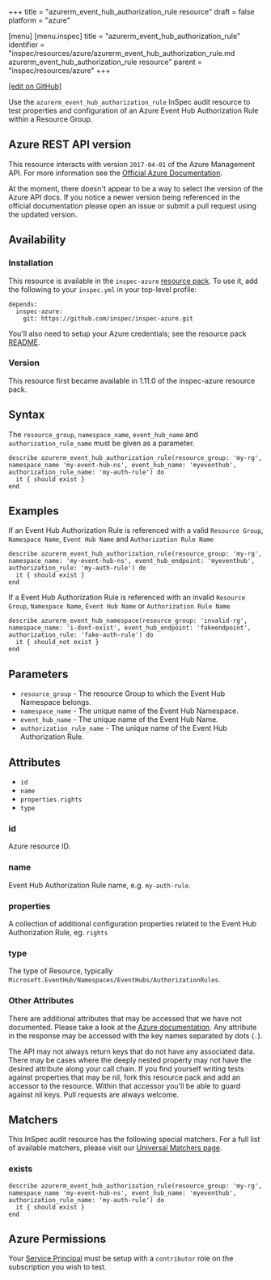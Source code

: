 +++
title = "azurerm_event_hub_authorization_rule resource"
draft = false
platform = "azure"

[menu]
  [menu.inspec]
    title = "azurerm_event_hub_authorization_rule"
    identifier = "inspec/resources/azure/azurerm_event_hub_authorization_rule.md azurerm_event_hub_authorization_rule resource"
    parent = "inspec/resources/azure"
+++

[\[edit on GitHub\]](https://github.com/inspec/inspec-azure/blob/master/docs/resources/azurerm_event_hub_authorization_rule.md)

Use the `azurerm_event_hub_authorization_rule` InSpec audit resource to test properties and configuration of
an Azure Event Hub Authorization Rule within a Resource Group.

## Azure REST API version

This resource interacts with version `2017-04-01` of the Azure Management API. For more
information see the [Official Azure Documentation](https://docs.microsoft.com/en-us/rest/api/eventhub/namespaces/getauthorizationrule).

At the moment, there doesn't appear to be a way to select the version of the
Azure API docs. If you notice a newer version being referenced in the official
documentation please open an issue or submit a pull request using the updated
version.

## Availability

### Installation

This resource is available in the `inspec-azure` [resource
pack](/inspec/glossary/#resource-pack). To use it, add the
following to your `inspec.yml` in your top-level profile:

    depends:
      inspec-azure:
        git: https://github.com/inspec/inspec-azure.git

You'll also need to setup your Azure credentials; see the resource pack
[README](https://github.com/inspec/inspec-azure#inspec-for-azure).

### Version

This resource first became available in 1.11.0 of the inspec-azure resource pack.

## Syntax

The `resource_group`, `namespace_name`, `event_hub_name` and `authorization_rule_name` must be given as a parameter.

    describe azurerm_event_hub_authorization_rule(resource_group: 'my-rg', namespace_name 'my-event-hub-ns', event_hub_name: 'myeventhub', authorization_rule_name: 'my-auth-rule') do
      it { should exist }
    end

## Examples

If an Event Hub Authorization Rule is referenced with a valid `Resource Group`, `Namespace Name`, `Event Hub Name` and `Authorization Rule Name`

    describe azurerm_event_hub_authorization_rule(resource_group: 'my-rg', namespace_name: 'my-event-hub-ns', event_hub_endpoint: 'myeventhub', authorization_rule: 'my-auth-rule') do
      it { should exist }
    end

If a Event Hub Authorization Rule is referenced with an invalid `Resource Group`, `Namespace Name`, `Event Hub Name` or `Authorization Rule Name`

    describe azurerm_event_hub_namespace(resource_group: 'invalid-rg', namespace_name: 'i-dont-exist', event_hub_endpoint: 'fakeendpoint', authorization_rule: 'fake-auth-rule') do
      it { should_not exist }
    end

## Parameters

- `resource_group` - The resource Group to which the Event Hub Namespace belongs.
- `namespace_name` - The unique name of the Event Hub Namespace.
- `event_hub_name` - The unique name of the Event Hub Name.
- `authorization_rule_name` - The unique name of the Event Hub Authorization Rule.

## Attributes

- `id`
- `name`
- `properties.rights`
- `type`

### id

Azure resource ID.

### name

Event Hub Authorization Rule name, e.g. `my-auth-rule`.

### properties

A collection of additional configuration properties related to the Event Hub Authorization Rule, eg. `rights`

### type

The type of Resource, typically `Microsoft.EventHub/Namespaces/EventHubs/AuthorizationRules`.

### Other Attributes

There are additional attributes that may be accessed that we have not
documented. Please take a look at the [Azure documentation](#azure-rest-api-version).
Any attribute in the response may be accessed with the key names separated by
dots (`.`).

The API may not always return keys that do not have any associated data. There
may be cases where the deeply nested property may not have the desired
attribute along your call chain. If you find yourself writing tests against
properties that may be nil, fork this resource pack and add an accessor to the
resource. Within that accessor you'll be able to guard against nil keys. Pull
requests are always welcome.

## Matchers

This InSpec audit resource has the following special matchers. For a full list of
available matchers, please visit our [Universal Matchers
page](/inspec/matchers/).

### exists

    describe azurerm_event_hub_authorization_rule(resource_group: 'my-rg', namespace_name 'my-event-hub-ns', event_hub_name: 'myeventhub', authorization_rule_name: 'my-auth-rule') do
      it { should exist }
    end

## Azure Permissions

Your [Service
Principal](https://docs.microsoft.com/en-us/azure/azure-resource-manager/resource-group-create-service-principal-portal)
must be setup with a `contributor` role on the subscription you wish to test.
